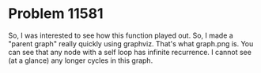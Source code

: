 Problem 11581
=============

So, I was interested to see how this function played out. So, I made a "parent graph" really quickly using graphviz.  That's what graph.png is.  You can see that any node with a self loop has infinite recurrence.  I cannot see (at a glance) any longer cycles in this graph.
